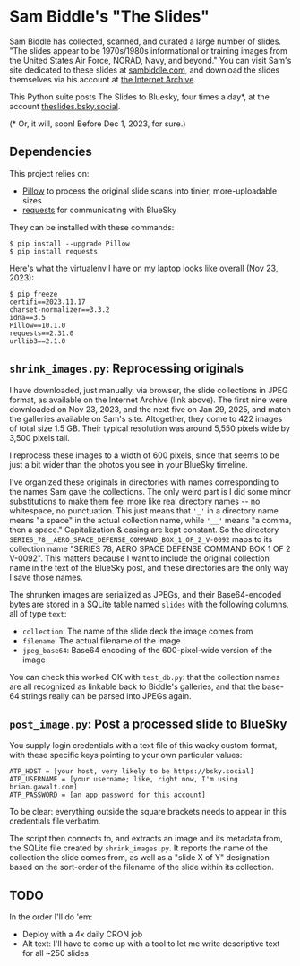 # Sam Biddle's "The Slides"

Sam Biddle has collected, scanned, and curated a large number of slides.
"The slides appear to be 1970s/1980s informational or training images from the
United States Air Force, NORAD, Navy, and beyond." You can visit Sam's site
dedicated to these slides at
[sambiddle.com](https://www.sambiddle.com/35mm-scans), and download the slides
themselves via his account at
[the Internet Archive](https://archive.org/details/@sambiddle).

This Python suite posts The Slides to Bluesky, four times a day*, at the account
[theslides.bsky.social](https://bsky.app/profile/theslides.bsky.social).

(* Or, it will, soon! Before Dec 1, 2023, for sure.)

## Dependencies

This project relies on:

*  [Pillow](https://pillow.readthedocs.io/) to process the original slide scans
   into tinier, more-uploadable sizes
*  [requests](https://pypi.org/project/requests/) for communicating with BlueSky

They can be installed with these commands:

```
$ pip install --upgrade Pillow
$ pip install requests
```

Here's what the virtualenv I have on my laptop looks like overall
(Nov 23, 2023):

```
$ pip freeze
certifi==2023.11.17
charset-normalizer==3.3.2
idna==3.5
Pillow==10.1.0
requests==2.31.0
urllib3==2.1.0
```

## `shrink_images.py`: Reprocessing originals

I have downloaded, just manually, via browser, the slide collections in JPEG
format, as available on the Internet Archive (link above). The first nine were
downloaded on Nov 23, 2023, and the next five on Jan 29, 2025, and match the
galleries available on Sam's site.  Altogether, they come to 422 images of total
size 1.5 GB.  Their typical resolution was around 5,550 pixels wide by 3,500
pixels tall.

I reprocess these images to a width of 600 pixels, since that seems to be
just a bit wider than the photos you see in your BlueSky timeline.

I've organized these originals in directories with names corresponding to the
names Sam gave the collections.  The only weird part is I did some minor
substitutions to make them feel more like real directory names -- no whitespace,
no punctuation.  This just means that `'_'` in a directory name means "a space"
in the actual collection name, while `'__'` means "a comma, then a space."
Capitalization & casing are kept constant. So the directory
`SERIES_78__AERO_SPACE_DEFENSE_COMMAND_BOX_1_OF_2_V-0092` maps to its collection
name "SERIES 78, AERO SPACE DEFENSE COMMAND BOX 1 OF 2 V-0092".  This matters
because I want to include the original collection name in the text of the
BlueSky post, and these directories are the only way I save those names.

The shrunken images are serialized as JPEGs, and their Base64-encoded bytes
are stored in a SQLite table named `slides` with the following columns,
all of type `text`:

*  `collection`: The name of the slide deck the image comes from
*  `filename`: The actual filename of the image
*  `jpeg_base64`: Base64 encoding of the 600-pixel-wide version of the image

You can check this worked OK with `test_db.py`: that the collection names are
all recognized as linkable back to Biddle's galleries, and that the base-64
strings really can be parsed into JPEGs again.

## `post_image.py`: Post a processed slide to BlueSky

You supply login credentials with a text file of this wacky custom format, with
these specific keys pointing to your own particular values:

```
ATP_HOST = [your host, very likely to be https://bsky.social]
ATP_USERNAME = [your username; like, right now, I'm using brian.gawalt.com]
ATP_PASSWORD = [an app password for this account]
```

To be clear: everything outside the square brackets needs to appear in this
credentials file verbatim.

The script then connects to, and extracts an image and its metadata from, the
SQLite file created by `shrink_images.py`. It reports the name of the collection
the slide comes from, as well as a "slide X of Y" designation based on the
sort-order of the filename of the slide within its collection.

## TODO

In the order I'll do 'em:

*  Deploy with a 4x daily CRON job
*  Alt text: I'll have to come up with a tool to let me write descriptive text
   for all ~250 slides